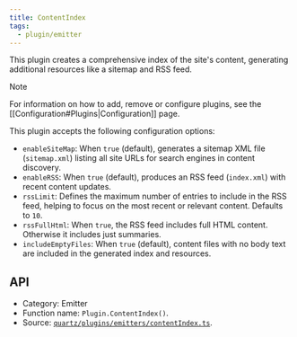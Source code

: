 ```yaml
---
title: ContentIndex
tags:
  - plugin/emitter
---
```


This plugin creates a comprehensive index of the site's content, generating additional resources like a sitemap and RSS feed.

> [!note]
> For information on how to add, remove or configure plugins, see the [[Configuration#Plugins|Configuration]] page.

This plugin accepts the following configuration options:

- `enableSiteMap`: When `true` (default), generates a sitemap XML file (`sitemap.xml`) listing all site URLs for search engines in content discovery.
- `enableRSS`: When `true` (default), produces an RSS feed (`index.xml`) with recent content updates.
- `rssLimit`: Defines the maximum number of entries to include in the RSS feed, helping to focus on the most recent or relevant content. Defaults to `10`.
- `rssFullHtml`: When `true`, the RSS feed includes full HTML content. Otherwise it includes just summaries.
- `includeEmptyFiles`: When `true` (default), content files with no body text are included in the generated index and resources.

## API

- Category: Emitter
- Function name: `Plugin.ContentIndex()`.
- Source: [`quartz/plugins/emitters/contentIndex.ts`](https://github.com/jackyzha0/quartz/blob/v4/quartz/plugins/emitters/contentIndex.ts).
